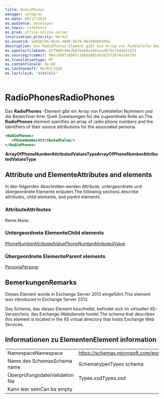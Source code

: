 ```yaml
---
title: RadioPhones
manager: sethgros
ms.date: 09/17/2015
ms.audience: Developer
ms.topic: reference
ms.prod: office-online-server
localization_priority: Normal
ms.assetid: ea650c84-0b3e-4099-bb76-9619949b4092
description: Das RadioPhones-Element gibt ein Array von Funktelefon Nummern und die Bezeichner ihrer Quell Zuweisungen für die zugeordnete Rolle an.
ms.openlocfilehash: d77980c40e3b87bab9a3d82ead079cc5dd651d33
ms.sourcegitcommit: 88ec988f2bb67c1866d06b361615f3674a24e795
ms.translationtype: MT
ms.contentlocale: de-DE
ms.lasthandoff: 06/03/2020
ms.locfileid: "44461632"
---
```

# <a name="radiophones"></a><span data-ttu-id="5a0ab-103">RadioPhones</span><span class="sxs-lookup"><span data-stu-id="5a0ab-103">RadioPhones</span></span>

<span data-ttu-id="5a0ab-104">Das **RadioPhones** -Element gibt ein Array von Funktelefon Nummern und die Bezeichner ihrer Quell Zuweisungen für die zugeordnete Rolle an.</span><span class="sxs-lookup"><span data-stu-id="5a0ab-104">The **RadioPhones** element specifies an array of radio phone numbers and the identifiers of their source attributions for the associated persona.</span></span> 
  
```XML
<RadioPhones>
   <PhoneNumberAttributedValue/>
</RadioPhones>
```

 <span data-ttu-id="5a0ab-105">**ArrayOfPhoneNumberAttributedValuesType**</span><span class="sxs-lookup"><span data-stu-id="5a0ab-105">**ArrayOfPhoneNumberAttributedValuesType**</span></span>
## <a name="attributes-and-elements"></a><span data-ttu-id="5a0ab-106">Attribute und Elemente</span><span class="sxs-lookup"><span data-stu-id="5a0ab-106">Attributes and elements</span></span>

<span data-ttu-id="5a0ab-107">In den folgenden Abschnitten werden Attribute, untergeordnete und übergeordnete Elemente erläutert.</span><span class="sxs-lookup"><span data-stu-id="5a0ab-107">The following sections describe attributes, child elements, and parent elements.</span></span>
  
### <a name="attributes"></a><span data-ttu-id="5a0ab-108">Attribute</span><span class="sxs-lookup"><span data-stu-id="5a0ab-108">Attributes</span></span>

<span data-ttu-id="5a0ab-109">Keine.</span><span class="sxs-lookup"><span data-stu-id="5a0ab-109">None.</span></span>
  
### <a name="child-elements"></a><span data-ttu-id="5a0ab-110">Untergeordnete Elemente</span><span class="sxs-lookup"><span data-stu-id="5a0ab-110">Child elements</span></span>

[<span data-ttu-id="5a0ab-111">PhoneNumberAttributedValue</span><span class="sxs-lookup"><span data-stu-id="5a0ab-111">PhoneNumberAttributedValue</span></span>](phonenumberattributedvalue.md)
  
### <a name="parent-elements"></a><span data-ttu-id="5a0ab-112">Übergeordnete Elemente</span><span class="sxs-lookup"><span data-stu-id="5a0ab-112">Parent elements</span></span>

[<span data-ttu-id="5a0ab-113">Persona</span><span class="sxs-lookup"><span data-stu-id="5a0ab-113">Persona</span></span>](persona.md)
  
## <a name="remarks"></a><span data-ttu-id="5a0ab-114">Bemerkungen</span><span class="sxs-lookup"><span data-stu-id="5a0ab-114">Remarks</span></span>

<span data-ttu-id="5a0ab-115">Dieses Element wurde in Exchange Server 2013 eingeführt.</span><span class="sxs-lookup"><span data-stu-id="5a0ab-115">This element was introduced in Exchange Server 2013.</span></span>
  
<span data-ttu-id="5a0ab-116">Das Schema, das dieses Element beschreibt, befindet sich im virtuellen IIS-Verzeichnis, das Exchange-Webdienste hostet.</span><span class="sxs-lookup"><span data-stu-id="5a0ab-116">The schema that describes this element is located in the IIS virtual directory that hosts Exchange Web Services.</span></span>
  
## <a name="element-information"></a><span data-ttu-id="5a0ab-117">Informationen zu Elementen</span><span class="sxs-lookup"><span data-stu-id="5a0ab-117">Element information</span></span>

|||
|:-----|:-----|
|<span data-ttu-id="5a0ab-118">Namespace</span><span class="sxs-lookup"><span data-stu-id="5a0ab-118">Namespace</span></span>  <br/> |https://schemas.microsoft.com/exchange/services/2006/types  <br/> |
|<span data-ttu-id="5a0ab-119">Name des Schemas</span><span class="sxs-lookup"><span data-stu-id="5a0ab-119">Schema name</span></span>  <br/> |<span data-ttu-id="5a0ab-120">Schematypen</span><span class="sxs-lookup"><span data-stu-id="5a0ab-120">Types schema</span></span>  <br/> |
|<span data-ttu-id="5a0ab-121">Überprüfungsdatei</span><span class="sxs-lookup"><span data-stu-id="5a0ab-121">Validation file</span></span>  <br/> |<span data-ttu-id="5a0ab-122">Types.xsd</span><span class="sxs-lookup"><span data-stu-id="5a0ab-122">Types.xsd</span></span>  <br/> |
|<span data-ttu-id="5a0ab-123">Kann leer sein</span><span class="sxs-lookup"><span data-stu-id="5a0ab-123">Can be empty</span></span>  <br/> ||
   


